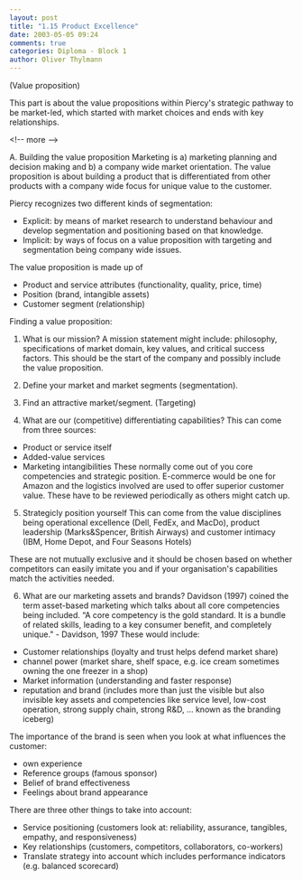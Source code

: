 ```yaml
---
layout: post
title: "1.15 Product Excellence"
date: 2003-05-05 09:24
comments: true
categories: Diploma - Block 1
author: Oliver Thylmann
---
```



(Value proposition)

This part is about the value propositions within Piercy's strategic pathway to be market-led, which started with market choices and ends with key relationships.


&lt;!-- more --&gt;


A. Building the value proposition
Marketing is a) marketing planning and decision making and b) a company wide market orientation. The value proposition is about building a product that is differentiated from other products with a company wide focus for unique value to the customer.

Piercy recognizes two different kinds of segmentation:
-  Explicit: by means of market research to understand behaviour and develop segmentation and positioning based on that knowledge.
- Implicit: by ways of focus on a value proposition with targeting and segmentation being company wide issues.

 The value proposition is made up of 
- Product and service attributes (functionality, quality, price, time)
- Position (brand, intangible assets)
- Customer segment (relationship)

Finding a value proposition:
1.  What is our mission?
A mission statement might include: philosophy, specifications of market domain, key values, and critical success factors. This should be the start of the company and possibly include the value proposition.

2. Define your market and market segments (segmentation).
3. Find an attractive market/segment. (Targeting)
4. What are our (competitive) differentiating capabilities?
This can come from three sources:
- Product or service itself
- Added-value services
- Marketing intangibilities
These normally come out of you core competencies and strategic position. E-commerce would be one for Amazon and the logistics involved are used to offer superior customer value. These have to be reviewed periodically as others might catch up.

5. Strategicly position yourself
This can come from the value disciplines being operational excellence (Dell, FedEx, and MacDo), product leadership (Marks&amp;Spencer, British Airways) and customer intimacy (IBM, Home Depot, and Four Seasons Hotels)

These are not mutually exclusive and it should be chosen based on whether competitors can easily imitate you and if your organisation's capabilities match the activities needed.

6. What are our marketing assets and brands?
Davidson (1997) coined the term asset-based marketing which talks about all core competencies being included.
“A core competency is the gold standard. It is a bundle of related skills, leading to a key consumer benefit, and completely unique.&quot; - Davidson, 1997
These would include:
- Customer relationships (loyalty and trust helps defend market share)
- channel power (market share, shelf space, e.g. ice cream sometimes owning the one freezer in a shop)
- Market information (understanding and faster response)
- reputation and brand (includes more than just the visible but also invisible key assets and competencies like service level, low-cost operation, strong supply chain, strong R&amp;D, ... known as the branding iceberg)

The importance of the brand is seen when you look at what influences the customer:
- own experience
- Reference groups (famous sponsor)
- Belief of brand effectiveness
- Feelings about brand appearance


There are three other things to take into account:
- Service positioning (customers look at: reliability, assurance, tangibles, empathy, and responsiveness)
- Key relationships (customers, competitors, collaborators, co-workers)
- Translate strategy into account which includes performance indicators (e.g. balanced scorecard)


